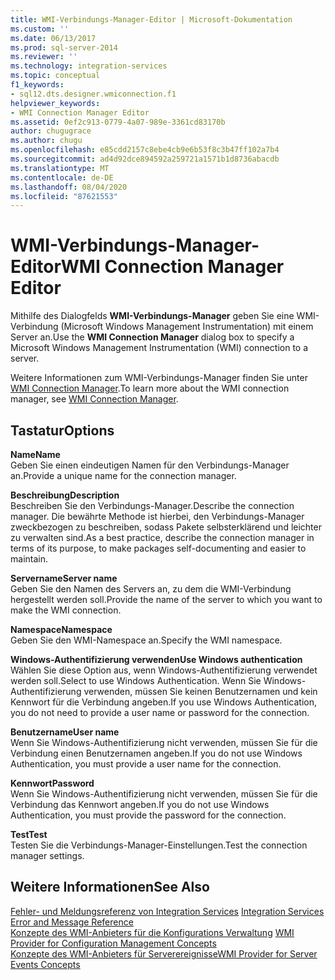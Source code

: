 ```yaml
---
title: WMI-Verbindungs-Manager-Editor | Microsoft-Dokumentation
ms.custom: ''
ms.date: 06/13/2017
ms.prod: sql-server-2014
ms.reviewer: ''
ms.technology: integration-services
ms.topic: conceptual
f1_keywords:
- sql12.dts.designer.wmiconnection.f1
helpviewer_keywords:
- WMI Connection Manager Editor
ms.assetid: 0ef2c913-0779-4a07-989e-3361cd83170b
author: chugugrace
ms.author: chugu
ms.openlocfilehash: e85cdd2157c8ebe4cb9e6b53f8c3b47ff102a7b4
ms.sourcegitcommit: ad4d92dce894592a259721a1571b1d8736abacdb
ms.translationtype: MT
ms.contentlocale: de-DE
ms.lasthandoff: 08/04/2020
ms.locfileid: "87621553"
---
```

# <a name="wmi-connection-manager-editor"></a><span data-ttu-id="d1be8-102">WMI-Verbindungs-Manager-Editor</span><span class="sxs-lookup"><span data-stu-id="d1be8-102">WMI Connection Manager Editor</span></span>
  <span data-ttu-id="d1be8-103">Mithilfe des Dialogfelds **WMI-Verbindungs-Manager** geben Sie eine WMI-Verbindung (Microsoft Windows Management Instrumentation) mit einem Server an.</span><span class="sxs-lookup"><span data-stu-id="d1be8-103">Use the **WMI Connection Manager** dialog box to specify a Microsoft Windows Management Instrumentation (WMI) connection to a server.</span></span>  
  
 <span data-ttu-id="d1be8-104">Weitere Informationen zum WMI-Verbindungs-Manager finden Sie unter [WMI Connection Manager](connection-manager/wmi-connection-manager.md).</span><span class="sxs-lookup"><span data-stu-id="d1be8-104">To learn more about the WMI connection manager, see [WMI Connection Manager](connection-manager/wmi-connection-manager.md).</span></span>  
  
## <a name="options"></a><span data-ttu-id="d1be8-105">Tastatur</span><span class="sxs-lookup"><span data-stu-id="d1be8-105">Options</span></span>  
 <span data-ttu-id="d1be8-106">**Name**</span><span class="sxs-lookup"><span data-stu-id="d1be8-106">**Name**</span></span>  
 <span data-ttu-id="d1be8-107">Geben Sie einen eindeutigen Namen für den Verbindungs-Manager an.</span><span class="sxs-lookup"><span data-stu-id="d1be8-107">Provide a unique name for the connection manager.</span></span>  
  
 <span data-ttu-id="d1be8-108">**Beschreibung**</span><span class="sxs-lookup"><span data-stu-id="d1be8-108">**Description**</span></span>  
 <span data-ttu-id="d1be8-109">Beschreiben Sie den Verbindungs-Manager.</span><span class="sxs-lookup"><span data-stu-id="d1be8-109">Describe the connection manager.</span></span> <span data-ttu-id="d1be8-110">Die bewährte Methode ist hierbei, den Verbindungs-Manager zweckbezogen zu beschreiben, sodass Pakete selbsterklärend und leichter zu verwalten sind.</span><span class="sxs-lookup"><span data-stu-id="d1be8-110">As a best practice, describe the connection manager in terms of its purpose, to make packages self-documenting and easier to maintain.</span></span>  
  
 <span data-ttu-id="d1be8-111">**Servername**</span><span class="sxs-lookup"><span data-stu-id="d1be8-111">**Server name**</span></span>  
 <span data-ttu-id="d1be8-112">Geben Sie den Namen des Servers an, zu dem die WMI-Verbindung hergestellt werden soll.</span><span class="sxs-lookup"><span data-stu-id="d1be8-112">Provide the name of the server to which you want to make the WMI connection.</span></span>  
  
 <span data-ttu-id="d1be8-113">**Namespace**</span><span class="sxs-lookup"><span data-stu-id="d1be8-113">**Namespace**</span></span>  
 <span data-ttu-id="d1be8-114">Geben Sie den WMI-Namespace an.</span><span class="sxs-lookup"><span data-stu-id="d1be8-114">Specify the WMI namespace.</span></span>  
  
 <span data-ttu-id="d1be8-115">**Windows-Authentifizierung verwenden**</span><span class="sxs-lookup"><span data-stu-id="d1be8-115">**Use Windows authentication**</span></span>  
 <span data-ttu-id="d1be8-116">Wählen Sie diese Option aus, wenn Windows-Authentifizierung verwendet werden soll.</span><span class="sxs-lookup"><span data-stu-id="d1be8-116">Select to use Windows Authentication.</span></span> <span data-ttu-id="d1be8-117">Wenn Sie Windows-Authentifizierung verwenden, müssen Sie keinen Benutzernamen und kein Kennwort für die Verbindung angeben.</span><span class="sxs-lookup"><span data-stu-id="d1be8-117">If you use Windows Authentication, you do not need to provide a user name or password for the connection.</span></span>  
  
 <span data-ttu-id="d1be8-118">**Benutzername**</span><span class="sxs-lookup"><span data-stu-id="d1be8-118">**User name**</span></span>  
 <span data-ttu-id="d1be8-119">Wenn Sie Windows-Authentifizierung nicht verwenden, müssen Sie für die Verbindung einen Benutzernamen angeben.</span><span class="sxs-lookup"><span data-stu-id="d1be8-119">If you do not use Windows Authentication, you must provide a user name for the connection.</span></span>  
  
 <span data-ttu-id="d1be8-120">**Kennwort**</span><span class="sxs-lookup"><span data-stu-id="d1be8-120">**Password**</span></span>  
 <span data-ttu-id="d1be8-121">Wenn Sie Windows-Authentifizierung nicht verwenden, müssen Sie für die Verbindung das Kennwort angeben.</span><span class="sxs-lookup"><span data-stu-id="d1be8-121">If you do not use Windows Authentication, you must provide the password for the connection.</span></span>  
  
 <span data-ttu-id="d1be8-122">**Test**</span><span class="sxs-lookup"><span data-stu-id="d1be8-122">**Test**</span></span>  
 <span data-ttu-id="d1be8-123">Testen Sie die Verbindungs-Manager-Einstellungen.</span><span class="sxs-lookup"><span data-stu-id="d1be8-123">Test the connection manager settings.</span></span>  
  
## <a name="see-also"></a><span data-ttu-id="d1be8-124">Weitere Informationen</span><span class="sxs-lookup"><span data-stu-id="d1be8-124">See Also</span></span>  
 <span data-ttu-id="d1be8-125">[Fehler- und Meldungsreferenz von Integration Services](../../2014/integration-services/integration-services-error-and-message-reference.md) </span><span class="sxs-lookup"><span data-stu-id="d1be8-125">[Integration Services Error and Message Reference](../../2014/integration-services/integration-services-error-and-message-reference.md) </span></span>  
 <span data-ttu-id="d1be8-126">[Konzepte des WMI-Anbieters für die Konfigurations Verwaltung](../relational-databases/wmi-provider-configuration/wmi-provider-for-configuration-management.md) </span><span class="sxs-lookup"><span data-stu-id="d1be8-126">[WMI Provider for Configuration Management Concepts](../relational-databases/wmi-provider-configuration/wmi-provider-for-configuration-management.md) </span></span>  
 [<span data-ttu-id="d1be8-127">Konzepte des WMI-Anbieters für Serverereignisse</span><span class="sxs-lookup"><span data-stu-id="d1be8-127">WMI Provider for Server Events Concepts</span></span>](../relational-databases/wmi-provider-server-events/wmi-provider-for-server-events-concepts.md)  
  
  
